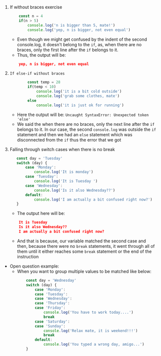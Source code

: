 1. If without braces exercise
    ```javascript
        const n = 4
        if(n > 5)
            console.log('n is bigger than 5, mate!')
            console.log('yep, n is bigger, not even equal')
    ```
    - Even though we might get confused by the indent of the second console.log, it doesn't belong to the `if`, as, when there are no braces, only the first line after the `if` belongs to it.
    - Thus, the output will be:
    ```json
        yep, n is bigger, not even equal
    ```
2. `If else-if without braces`
    ```javascript
            const temp = 28
            if(temp < 10)
                console.log('it is a bit cold outside')
                console.log('grab some clothes, mate')
            else 
                console.log('it is just ok for running')
    ```
    - Here the output will be: 
   `Uncaught SyntaxError: Unexpected token 'else'`
    - We said the when there are no braces, only the next line after the `if` belongs to it. In our case, the second `console.log` was outside the `if` statement and then we had an `else` statement which was disconnected from the `if` thus the error that we got

3. Falling through switch cases when there is no break
     ```javascript
        const day = 'Tuesday'
        switch (day) {
            case 'Monday':
                console.log('It is monday')
            case 'Tuesday':
                console.log('It is Tuesday ')
            case 'Wednesday':
                console.log('Is it also Wednesday??')
            default:
                console.log('I am actually a bit confused right now?')
        }
    ```
    - The output here will be:
    ```json
        It is Tuesday 
        Is it also Wednesday??
        I am actually a bit confused right now?
    ```
    - And that is because, our variable matched the second case and then, because there were no `break` statements, it went through all of them until it either reaches some `break` statement or the end of the instruction

- Open question example:
    - When you want to group multiple values to be matched like below:
        ```javascript
            const day = 'Wednesday'
            switch (day) {
                case 'Monday':
                case 'Tuesday':
                case 'Wednesday':
                case 'Thursday':
                case 'Friday':
                    console.log('You have to work today....')
                    break
                case 'Saturday':
                case 'Sunday':
                    console.log('Relax mate, it is weekend!!!')
                    break
                default:
                    console.log('You typed a wrong day, amigo...')
            }
        ```